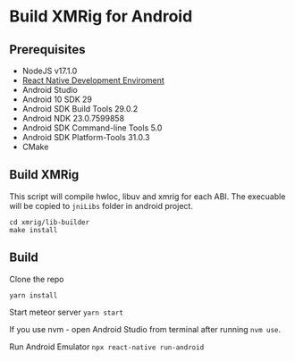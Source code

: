 # Build XMRig for Android

## Prerequisites
* NodeJS v17.1.0
* [React Native Development Enviroment](https://reactnative.dev/docs/environment-setup)
* Android Studio
* Android 10 SDK 29
* Android SDK Build Tools 29.0.2
* Android NDK 23.0.7599858
* Android SDK Command-line Tools 5.0
* Android SDK Platform-Tools 31.0.3
* CMake

## Build XMRig
This script will compile hwloc, libuv and xmrig for each ABI. The execuable will be copied to `jniLibs` folder in android project.
```
cd xmrig/lib-builder
make install
```


## Build
Clone the repo

`yarn install`

Start meteor server
`yarn start`

If you use nvm - open Android Studio from terminal after running `nvm use`.

Run Android Emulator
`npx react-native run-android`